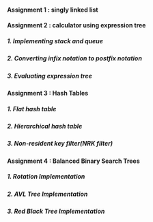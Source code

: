 #### Assignment 1 : singly linked list
#### Assignment 2 : calculator using expression tree
##### 1. Implementing stack and queue
##### 2. Converting infix notation to postfix notation
##### 3. Evaluating expression tree
#### Assignment 3 : Hash Tables
##### 1. Flat hash table
##### 2. Hierarchical hash table
##### 3. Non-resident key filter(NRK filter)
#### Assignment 4 : Balanced Binary Search Trees
##### 1. Rotation Implementation
##### 2. AVL Tree Implementation
##### 3. Red Black Tree Implementation
